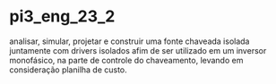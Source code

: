 # pi3_eng_23_2
analisar, simular, projetar e construir uma fonte chaveada isolada juntamente com drivers isolados afim de ser utilizado em um inversor monofásico, na parte de controle do chaveamento, levando em consideração planilha de custo.
